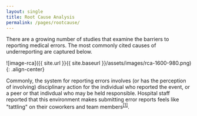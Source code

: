 ```yaml
---
layout: single
title: Root Cause Analysis
permalink: /pages/rootcause/
---
```


There are a growing number of studies that examine the barriers to reporting medical errors. The most commonly cited causes of underreporting are captured below. 

![image-rca]({{ site.url }}{{ site.baseurl }}/assets/images/rca-1600-980.png){: .align-center}

Commonly, the system for reporting errors involves (or has the perception of involving) disciplinary action for the individual who reported the event, or a peer or that indivdual who may be held responsible. Hospital staff reported that this environment makes submitting error reports feels like "tattling" on their coworkers and team members<sup>[[1]](https://rauchb.github.io/RMI-5103/assets/sources/#1)</sup>. 